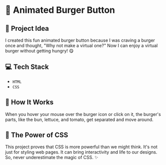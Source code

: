 # 🍔 Animated Burger Button

## 💭 Project Idea

I created this fun animated burger button because I was craving a burger once and thought, "Why not make a virtual one?" Now I can enjoy a virtual burger without getting hungry! 😋

## 💻 Tech Stack

- `HTML`
- `CSS`

## 🚀 How It Works

When you hover your mouse over the burger icon or click on it, the burger's parts, like the bun, lettuce, and tomato, get separated and move around.

## 🦄 The Power of CSS

This project proves that CSS is more powerful than we might think. It's not just for styling web pages. It can bring interactivity and life to our designs. So, never underestimate the magic of CSS. ✨
